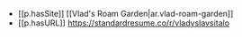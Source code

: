 
- [[p.hasSite]] [[Vlad's Roam Garden|ar.vlad-roam-garden]]
- [[p.hasURL]] https://standardresume.co/r/vladyslavsitalo